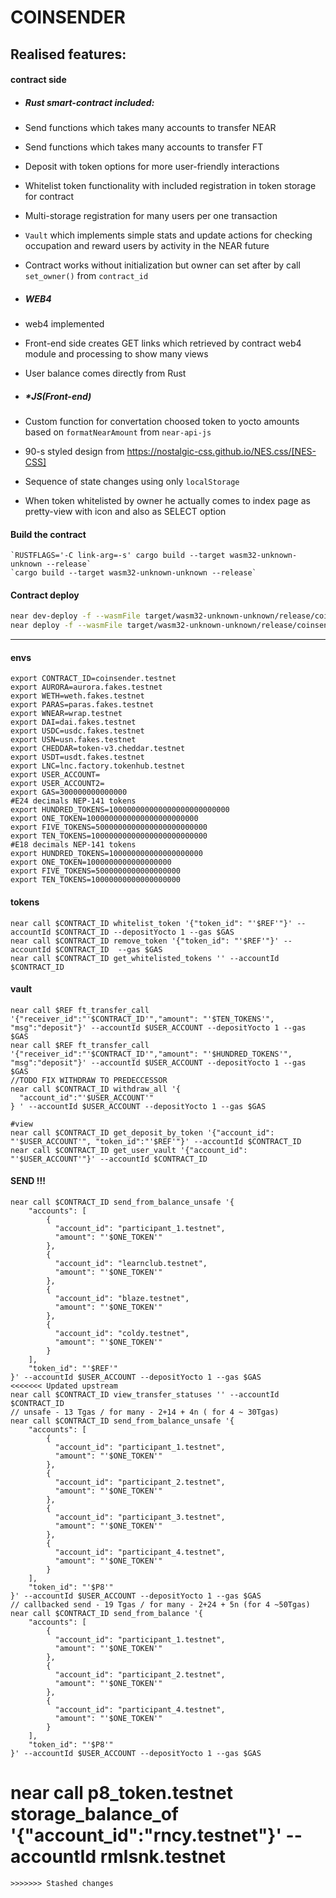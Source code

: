 # COINSENDER
## Realised features:
#### contract side
- ##### *Rust smart-contract included:*
- Send functions which takes many accounts to transfer NEAR
- Send functions which takes many accounts to transfer FT
- Deposit with token options for more user-friendly interactions
- Whitelist token functionality with included registration in token storage for contract
- Multi-storage registration for many users per one transaction
- ```Vault``` which implements simple stats and update actions for checking occupation and reward users by activity in the NEAR future
- Contract works without initialization but owner can set after by call ```set_owner()``` from ```contract_id```

- ##### *WEB4*
- web4 implemented
- Front-end side creates GET links which retrieved by contract web4 module and processing to show many views
- User balance comes directly from Rust

- ##### *JS(Front-end)
- Custom function for convertation choosed token to yocto amounts based on ```formatNearAmount``` from ```near-api-js```
- 90-s styled design from https://nostalgic-css.github.io/NES.css/[NES-CSS]
- Sequence of state changes using only ```localStorage```
- When token whitelisted by owner he actually comes to index page as pretty-view with icon and also as SELECT option


#### Build the contract

    `RUSTFLAGS='-C link-arg=-s' cargo build --target wasm32-unknown-unknown --release`
    `cargo build --target wasm32-unknown-unknown --release`

#### Contract deploy

```bash
near dev-deploy -f --wasmFile target/wasm32-unknown-unknown/release/coinsender.wasm
near deploy -f --wasmFile target/wasm32-unknown-unknown/release/coinsender.wasm --accountId $CONTRACT_ID
```
----------------------------------------------------------------------------------------------------------------
#### envs

```shell
export CONTRACT_ID=coinsender.testnet
export AURORA=aurora.fakes.testnet
export WETH=weth.fakes.testnet
export PARAS=paras.fakes.testnet
export WNEAR=wrap.testnet
export DAI=dai.fakes.testnet
export USDC=usdc.fakes.testnet
export USN=usn.fakes.testnet
export CHEDDAR=token-v3.cheddar.testnet
export USDT=usdt.fakes.testnet
export LNC=lnc.factory.tokenhub.testnet
export USER_ACCOUNT=
export USER_ACCOUNT2=
export GAS=300000000000000
#E24 decimals NEP-141 tokens
export HUNDRED_TOKENS=100000000000000000000000000
export ONE_TOKEN=1000000000000000000000000
export FIVE_TOKENS=5000000000000000000000000
export TEN_TOKENS=10000000000000000000000000
#E18 decimals NEP-141 tokens
export HUNDRED_TOKENS=100000000000000000000
export ONE_TOKEN=1000000000000000000
export FIVE_TOKENS=5000000000000000000
export TEN_TOKENS=10000000000000000000
```

#### tokens
```shell
near call $CONTRACT_ID whitelist_token '{"token_id": "'$REF'"}' --accountId $CONTRACT_ID --depositYocto 1 --gas $GAS
near call $CONTRACT_ID remove_token '{"token_id": "'$REF'"}' --accountId $CONTRACT_ID  --gas $GAS
near call $CONTRACT_ID get_whitelisted_tokens '' --accountId $CONTRACT_ID
```
#### vault
```shell
near call $REF ft_transfer_call '{"receiver_id":"'$CONTRACT_ID'","amount": "'$TEN_TOKENS'", "msg":"deposit"}' --accountId $USER_ACCOUNT --depositYocto 1 --gas $GAS
near call $REF ft_transfer_call '{"receiver_id":"'$CONTRACT_ID'","amount": "'$HUNDRED_TOKENS'", "msg":"deposit"}' --accountId $USER_ACCOUNT --depositYocto 1 --gas $GAS
//TODO FIX WITHDRAW TO PREDECCESSOR
near call $CONTRACT_ID withdraw_all '{
  "account_id":"'$USER_ACCOUNT'"
} ' --accountId $USER_ACCOUNT --depositYocto 1 --gas $GAS

#view
near call $CONTRACT_ID get_deposit_by_token '{"account_id": "'$USER_ACCOUNT'", "token_id":"'$REF'"}' --accountId $CONTRACT_ID
near call $CONTRACT_ID get_user_vault '{"account_id": "'$USER_ACCOUNT'"}' --accountId $CONTRACT_ID
```
#### SEND !!!
```shell
near call $CONTRACT_ID send_from_balance_unsafe '{
    "accounts": [
        {
          "account_id": "participant_1.testnet",
          "amount": "'$ONE_TOKEN'"
        },
        {
          "account_id": "learnclub.testnet",
          "amount": "'$ONE_TOKEN'"
        },
        {
          "account_id": "blaze.testnet",
          "amount": "'$ONE_TOKEN'"
        },
        {
          "account_id": "coldy.testnet",
          "amount": "'$ONE_TOKEN'"
        }
    ],
    "token_id": "'$REF'"
}' --accountId $USER_ACCOUNT --depositYocto 1 --gas $GAS
<<<<<<< Updated upstream
near call $CONTRACT_ID view_transfer_statuses '' --accountId $CONTRACT_ID
// unsafe - 13 Tgas / for many - 2+14 + 4n ( for 4 ~ 30Tgas)
near call $CONTRACT_ID send_from_balance_unsafe '{
    "accounts": [
        {
          "account_id": "participant_1.testnet",
          "amount": "'$ONE_TOKEN'"
        },
        {
          "account_id": "participant_2.testnet",
          "amount": "'$ONE_TOKEN'"
        },
        {
          "account_id": "participant_3.testnet",
          "amount": "'$ONE_TOKEN'"
        },
        {
          "account_id": "participant_4.testnet",
          "amount": "'$ONE_TOKEN'"
        }
    ],
    "token_id": "'$P8'"
}' --accountId $USER_ACCOUNT --depositYocto 1 --gas $GAS
// callbacked send - 19 Tgas / for many - 2+24 + 5n (for 4 ~50Tgas)
near call $CONTRACT_ID send_from_balance '{
    "accounts": [
        {
          "account_id": "participant_1.testnet",
          "amount": "'$ONE_TOKEN'"
        },
        {
          "account_id": "participant_2.testnet",
          "amount": "'$ONE_TOKEN'"
        },
        {
          "account_id": "participant_4.testnet",
          "amount": "'$ONE_TOKEN'"
        }
    ],
    "token_id": "'$P8'"
}' --accountId $USER_ACCOUNT --depositYocto 1 --gas $GAS

```

near call p8_token.testnet storage_balance_of '{"account_id":"rncy.testnet"}' --accountId rmlsnk.testnet
=======
```
>>>>>>> Stashed changes
